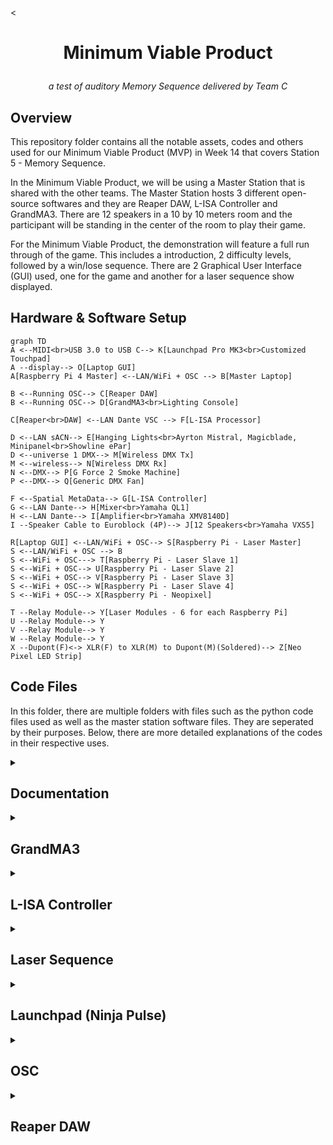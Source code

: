 <<h1 align="center">
  Minimum Viable Product
</h1>

<p align="center">
  <i align="center">
  a test of auditory Memory Sequence
  delivered by Team C
  </i>
</p>

## Overview
This repository folder contains all the notable assets, codes and others used for our Minimum Viable Product (MVP) in Week 14 that covers Station 5 - Memory Sequence.

In the Minimum Viable Product, we will be using a Master Station that is shared with the other teams. The Master Station hosts 3 different open-source softwares and they are Reaper DAW, L-ISA Controller and GrandMA3. There are 12 speakers in a 10 by 10 meters room and the participant will be standing in the center of the room to play their game.

For the Minimum Viable Product, the demonstration will feature a full run through of the game. This includes a introduction, 2 difficulty levels, followed by a win/lose sequence. There are 2 Graphical User Interface (GUI) used, one for the game and another for a laser sequence show displayed.

## Hardware & Software Setup
```mermaid
graph TD
A <--MIDI<br>USB 3.0 to USB C--> K[Launchpad Pro MK3<br>Customized Touchpad] 
A --display--> O[Laptop GUI]
A[Raspberry Pi 4 Master] <--LAN/WiFi + OSC --> B[Master Laptop]

B <--Running OSC--> C[Reaper DAW]
B <--Running OSC--> D[GrandMA3<br>Lighting Console]

C[Reaper<br>DAW] <--LAN Dante VSC --> F[L-ISA Processor]

D <--LAN sACN--> E[Hanging Lights<br>Ayrton Mistral, Magicblade, Minipanel<br>Showline ePar]
D <--universe 1 DMX--> M[Wireless DMX Tx]
M <--wireless--> N[Wireless DMX Rx]
N <--DMX--> P[G Force 2 Smoke Machine]
P <--DMX--> Q[Generic DMX Fan]

F <--Spatial MetaData--> G[L-ISA Controller]
G <--LAN Dante--> H[Mixer<br>Yamaha QL1]
H <--LAN Dante--> I[Amplifier<br>Yamaha XMV8140D]
I --Speaker Cable to Euroblock (4P)--> J[12 Speakers<br>Yamaha VXS5]

R[Laptop GUI] <--LAN/WiFi + OSC--> S[Raspberry Pi - Laser Master]
S <--LAN/WiFi + OSC --> B
S <--WiFi + OSC---> T[Raspberry Pi - Laser Slave 1]
S <--WiFi + OSC--> U[Raspberry Pi - Laser Slave 2]
S <--WiFi + OSC--> V[Raspberry Pi - Laser Slave 3]
S <--WiFi + OSC--> W[Raspberry Pi - Laser Slave 4]
S <--WiFi + OSC--> X[Raspberry Pi - Neopixel]

T --Relay Module--> Y[Laser Modules - 6 for each Raspberry Pi]
U --Relay Module--> Y
V --Relay Module--> Y
W --Relay Module--> Y
X --Dupont(F)<-> XLR(F) to XLR(M) to Dupont(M)(Soldered)--> Z[Neo Pixel LED Strip]
```

## Code Files
In this folder, there are multiple folders with files such as the python code files used as well as the master station software files.
They are seperated by their purposes.
Below, there are more detailed explanations of the codes in their respective uses.

<details><summary><h2>Documentation</h2></summary>

In the [Documentation](./Documentation) folder, you can find the [Installation Guide](./Documentation/Installation_Guide.md) and the [Installation Assets](./Documentation/installation_assets).

</details>

<details><summary><h2>GrandMA3</h2></summary>

In the [GrandMA3](./GrandMA3) folder, you can find the [GrandMA3 Rundown](./GrandMA3/GrandMA3.md) and the [GrandMA3 Master Show file ](./GrandMA3/MasterShowfile_EGL314_MVP_FINAL.show).

</details>

<details><summary><h2>L-ISA Controller</h2></summary>

In the [L-ISA Controller](./L-ISA_Controller) folder, you can find the [L-ISA Rundown](./L-ISA_Controller/L-ISA.md) and the [L-ISA Controller Master Show File](./L-ISA_Controller/MAINFILE_POC_FINAL_-_copy.lisa).

</details>

<details><summary><h2>Laser Sequence</h2></summary>

In the [Laser Sequence](./Laser_Sequence) folder, you can find the [Laser Rundown](./Laser_Sequence/Laser.md), the [Full Laser Sequence python file](./Laser_Sequence/MVP_Laser_Full.py) and the [Laser - Reaper python file](./Laser_Sequence/MVP_Laser_Reaper.py).

</details>

<details><summary><h2>Launchpad (Ninja Pulse)</h2></summary>

In the [Launchpad (Ninja Pulse)](./Launchpad_(Ninja_Pulse)) folder, you can find the [Launchpad (Ninja Pulse) Rundown](./Launchpad_(Ninja_Pulse)/Launchpad.md).

</details>

<details><summary><h2>OSC</h2></summary>

In the [OSC](./OSC) folder, you can find the [OSC Rundown](./OSC/OSC.md), the [Memory Sequence Game GUI python file](./OSC/MVP_MainGUI.py), and the [Memory Sequence Game Functions Storage python file](./OSC/MVP_FunctionStorage.py).

</details>

<details><summary><h2>Reaper DAW</h2></summary>

In the [Reaper DAW](./Reaper_DAW) folder, you can find the [Reaper Rundown](./Reaper_DAW/Reaper.md), the [Audio FXs](./Reaper_DAW/FXs), and the [Reaper DAW Master Show File](./Reaper_DAW/314MAINREAPER_POC_FINAL.rpp).

</details>
